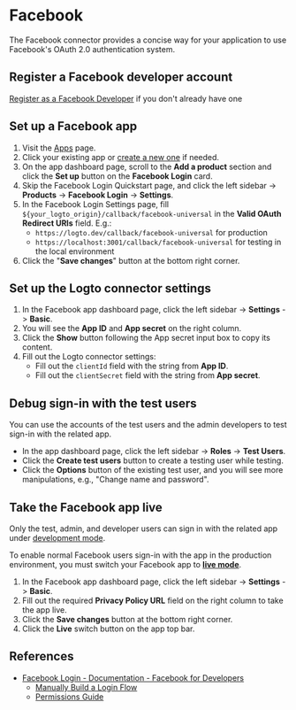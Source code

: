 # Facebook

The Facebook connector provides a concise way for your application to use Facebook's OAuth 2.0 authentication system.

## Register a Facebook developer account

[Register as a Facebook Developer](https://developers.facebook.com/docs/development/register/) if you don't already have one

## Set up a Facebook app

1. Visit the [Apps](https://developers.facebook.com/apps) page.
2. Click your existing app or [create a new one](https://developers.facebook.com/docs/development/create-an-app) if needed.
3. On the app dashboard page, scroll to the **Add a product** section and click the **Set up** button on the **Facebook Login** card.
4. Skip the Facebook Login Quickstart page, and click the left sidebar -> **Products** -> **Facebook Login** -> **Settings**.
5. In the Facebook Login Settings page, fill `${your_logto_origin}/callback/facebook-universal` in the **Valid OAuth Redirect URIs** field. E.g.:
    - `https://logto.dev/callback/facebook-universal` for production
    - `https://localhost:3001/callback/facebook-universal` for testing in the local environment
6. Click the "**Save changes**" button at the bottom right corner.

## Set up the Logto connector settings

1. In the Facebook app dashboard page, click the left sidebar -> **Settings** -> **Basic**.
2. You will see the **App ID** and **App secret** on the right column.
3. Click the **Show** button following the App secret input box to copy its content.
4. Fill out the Logto connector settings:
    - Fill out the `clientId` field with the string from **App ID**.
    - Fill out the `clientSecret` field with the string from **App secret**.

## Debug sign-in with the test users

You can use the accounts of the test users and the admin developers to test sign-in with the related app.

- In the app dashboard page, click the left sidebar -> **Roles** -> **Test Users**.
- Click the **Create test users** button to create a testing user while testing.
- Click the **Options** button of the existing test user, and you will see more manipulations, e.g., "Change name and password".

## Take the Facebook app live

Only the test, admin, and developer users can sign in with the related app under [development mode](https://developers.facebook.com/docs/development/build-and-test/app-modes#development-mode).

To enable normal Facebook users sign-in with the app in the production environment, you must switch your Facebook app to **[live mode](https://developers.facebook.com/docs/development/build-and-test/app-modes#live-mode)**.

1. In the Facebook app dashboard page, click the left sidebar -> **Settings** -> **Basic**.
2. Fill out the required **Privacy Policy URL** field on the right column to take the app live.
3. Click the **Save changes** button at the bottom right corner.
4. Click the **Live** switch button on the app top bar.

## References

- [Facebook Login - Documentation - Facebook for Developers](https://developers.facebook.com/docs/facebook-login/)
    - [Manually Build a Login Flow](https://developers.facebook.com/docs/facebook-login/guides/advanced/manual-flow/)
    - [Permissions Guide](https://developers.facebook.com/docs/facebook-login/guides/permissions)

